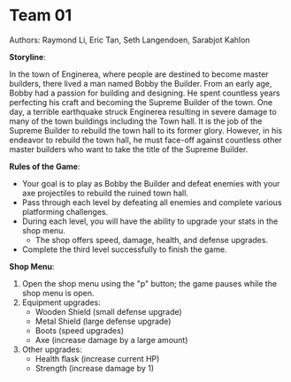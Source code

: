 # Team 01

Authors: Raymond Li, Eric Tan, Seth Langendoen, Sarabjot Kahlon

**Storyline**:

In the town of Enginerea, where people are destined to become master builders, there lived a man named Bobby the Builder. From an early age, Bobby had a passion for building and designing. He spent countless years perfecting his craft and becoming the Supreme Builder of the town. 
One day, a terrible earthquake struck Enginerea resulting in severe damage to many of the town buildings including the Town hall. It is the job of the Supreme Builder to rebuild the town hall to its former glory. However, in his endeavor to rebuild the town hall, he must face-off against countless other master builders who want to take the title of the Supreme Builder.

**Rules of the Game**:

-	Your goal is to play as Bobby the Builder and defeat enemies with your axe projectiles to rebuild the ruined town hall. 
-	Pass through each level by defeating all enemies and complete various platforming challenges.
-	During each level, you will have the ability to upgrade your stats in the shop menu. 
    -   The shop offers speed, damage, health, and defense upgrades.
-	Complete the third level successfully to finish the game.

**Shop Menu**:

1.	Open the shop menu using the "p" button; the game pauses while the shop menu is open.
2.	Equipment upgrades:
    -   Wooden Shield (small defense upgrade)
    -   Metal Shield (large defense upgrade)
    -   Boots (speed upgrades)
    -   Axe (increase damage by a large amount)
3.	Other upgrades:
    -	Health flask (increase current HP)
    -	Strength (increase damage by 1)

